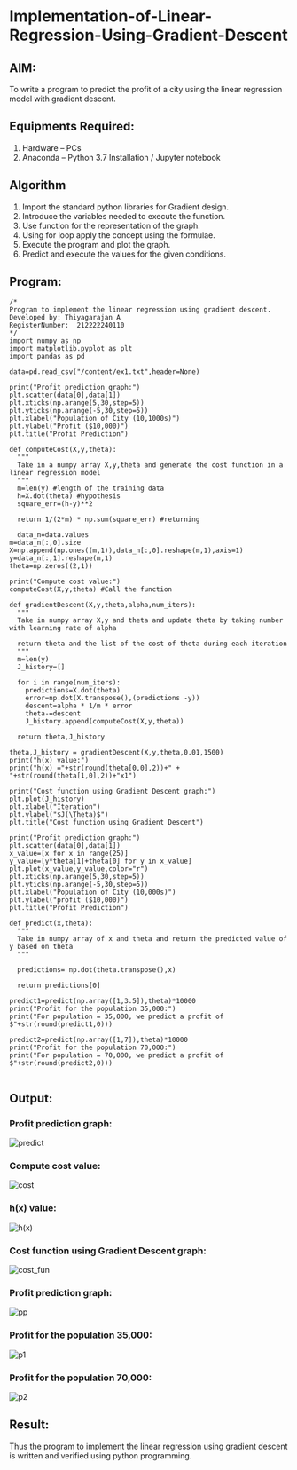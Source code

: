 # Implementation-of-Linear-Regression-Using-Gradient-Descent

## AIM:
To write a program to predict the profit of a city using the linear regression model with gradient descent.

## Equipments Required:
1. Hardware – PCs
2. Anaconda – Python 3.7 Installation / Jupyter notebook

## Algorithm

1. Import the standard python libraries for Gradient design.
2. Introduce the variables needed to execute the function.
3. Use function for the representation of the graph.
4. Using for loop apply the concept using the formulae.
5. Execute the program and plot the graph.
6. Predict and execute the values for the given conditions.


## Program:
```
/*
Program to implement the linear regression using gradient descent.
Developed by: Thiyagarajan A
RegisterNumber:  212222240110
*/
import numpy as np
import matplotlib.pyplot as plt
import pandas as pd

data=pd.read_csv("/content/ex1.txt",header=None)

print("Profit prediction graph:")
plt.scatter(data[0],data[1])
plt.xticks(np.arange(5,30,step=5))
plt.yticks(np.arange(-5,30,step=5))
plt.xlabel("Population of City (10,1000s)")
plt.ylabel("Profit ($10,000)")
plt.title("Profit Prediction")

def computeCost(X,y,theta):
  """
  Take in a numpy array X,y,theta and generate the cost function in a linear regression model
  """
  m=len(y) #length of the training data
  h=X.dot(theta) #hypothesis
  square_err=(h-y)**2

  return 1/(2*m) * np.sum(square_err) #returning
  
  data_n=data.values
m=data_n[:,0].size
X=np.append(np.ones((m,1)),data_n[:,0].reshape(m,1),axis=1)
y=data_n[:,1].reshape(m,1)
theta=np.zeros((2,1))

print("Compute cost value:")
computeCost(X,y,theta) #Call the function

def gradientDescent(X,y,theta,alpha,num_iters):
  """
  Take in numpy array X,y and theta and update theta by taking number with learning rate of alpha

  return theta and the list of the cost of theta during each iteration
  """
  m=len(y)
  J_history=[]

  for i in range(num_iters):
    predictions=X.dot(theta)
    error=np.dot(X.transpose(),(predictions -y))
    descent=alpha * 1/m * error
    theta-=descent
    J_history.append(computeCost(X,y,theta))

  return theta,J_history  
  
theta,J_history = gradientDescent(X,y,theta,0.01,1500)
print("h(x) value:")
print("h(x) ="+str(round(theta[0,0],2))+" + "+str(round(theta[1,0],2))+"x1")

print("Cost function using Gradient Descent graph:")
plt.plot(J_history)
plt.xlabel("Iteration")
plt.ylabel("$J(\Theta)$")
plt.title("Cost function using Gradient Descent")

print("Profit prediction graph:")
plt.scatter(data[0],data[1])
x_value=[x for x in range(25)]
y_value=[y*theta[1]+theta[0] for y in x_value]
plt.plot(x_value,y_value,color="r")
plt.xticks(np.arange(5,30,step=5))
plt.yticks(np.arange(-5,30,step=5))
plt.xlabel("Population of City (10,000s)")
plt.ylabel("profit ($10,000)")
plt.title("Profit Prediction")

def predict(x,theta):
  """
  Take in numpy array of x and theta and return the predicted value of y based on theta
  """

  predictions= np.dot(theta.transpose(),x)

  return predictions[0]
  
predict1=predict(np.array([1,3.5]),theta)*10000
print("Profit for the population 35,000:")
print("For population = 35,000, we predict a profit of $"+str(round(predict1,0)))

predict2=predict(np.array([1,7]),theta)*10000
print("Profit for the population 70,000:")
print("For population = 70,000, we predict a profit of $"+str(round(predict2,0)))


```

## Output:

### Profit prediction graph:


![predict](https://github.com/A-Thiyagarajan/Implementation-of-Linear-Regression-Using-Gradient-Descent/assets/118707693/673c0ffa-ae7f-4702-8e11-78393b4d8a2d)


### Compute cost value:

![cost](https://github.com/A-Thiyagarajan/Implementation-of-Linear-Regression-Using-Gradient-Descent/assets/118707693/fe50f74a-2f2c-456f-a2b8-44b58ca77e76)



### h(x) value:


![h(x)](https://github.com/A-Thiyagarajan/Implementation-of-Linear-Regression-Using-Gradient-Descent/assets/118707693/d306795e-1849-4a28-b815-b086ede8eabf)


### Cost function using Gradient Descent graph:

![cost_fun](https://github.com/A-Thiyagarajan/Implementation-of-Linear-Regression-Using-Gradient-Descent/assets/118707693/a76d12a7-ba8f-45aa-8490-e9264c013503)



### Profit prediction graph:


![pp](https://github.com/A-Thiyagarajan/Implementation-of-Linear-Regression-Using-Gradient-Descent/assets/118707693/b9ca5e73-3d15-4d12-87b0-e830a3adc08f)



### Profit for the population 35,000:


![p1](https://github.com/A-Thiyagarajan/Implementation-of-Linear-Regression-Using-Gradient-Descent/assets/118707693/74ac0a17-259b-4ce6-9320-32c514484fcc)



### Profit for the population 70,000:

![p2](https://github.com/A-Thiyagarajan/Implementation-of-Linear-Regression-Using-Gradient-Descent/assets/118707693/7b57e4cd-a671-49c9-9b52-ca83128eaf47)


## Result:
Thus the program to implement the linear regression using gradient descent is written and verified using python programming.
